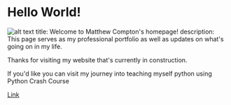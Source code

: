# Hello World!
![alt text](https://github.com/matta174/Matthew_Compton/source/images/doorway.jpg "Here's me standing in a doorway.")
title: Welcome to Matthew Compton's homepage!
description: This page serves as my professional portfolio as well as updates on what's going on in my life.



Thanks for visiting my website that's currently in construction.

If you'd like you can visit my journey into teaching myself python using Python Crash Course

[Link](https://matta174.github.io/python_practice/)